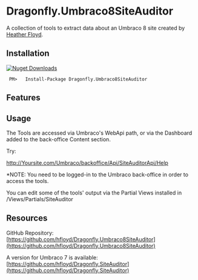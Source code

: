 # Dragonfly.Umbraco8SiteAuditor #
A collection of tools to extract data about an Umbraco 8 site created by [Heather Floyd](https://www.HeatherFloyd.com).

## Installation ##
[![Nuget Downloads](https://buildstats.info/nuget/Dragonfly.Umbraco8SiteAuditor)](https://www.nuget.org/packages/Dragonfly.Umbraco8SiteAuditor/)

     PM>   Install-Package Dragonfly.Umbraco8SiteAuditor



## Features ##

## Usage ##
The Tools are accessed via Umbraco's WebApi path, or via the Dashboard added to the back-office Content section.

Try: 

http://Yoursite.com/Umbraco/backoffice/Api/SiteAuditorApi/Help

*NOTE: You need to be logged-in to the Umbraco back-office in order to access the tools.

You can edit some of the tools' output via the Partial Views installed in /Views/Partials/SiteAuditor

## Resources ##

GitHub Repository: [https://github.com/hfloyd/Dragonfly.Umbraco8SiteAuditor](https://github.com/hfloyd/Dragonfly.Umbraco8SiteAuditor)

A version for Umbraco 7 is available: [https://github.com/hfloyd/Dragonfly.SiteAuditor](https://github.com/hfloyd/Dragonfly.SiteAuditor)